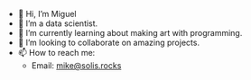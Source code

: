 - 👋 Hi, I’m Miguel
- 👀 I’m a data scientist.
- 🌱 I’m currently learning about making art with programming.
- 💞️ I’m looking to collaborate on amazing projects.
- 📫 How to reach me:
  * Email: mike@solis.rocks

<!---
homosapienssapiens/homosapienssapiens is a ✨ special ✨ repository because its `README.md` (this file) appears on your GitHub profile.
You can click the Preview link to take a look at your changes.
--->
